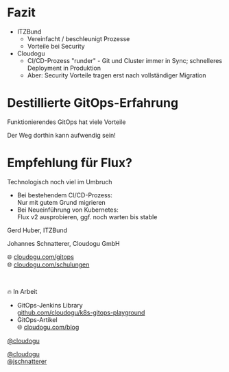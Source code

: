 # Fazit
 
* ITZBund
  * Vereinfacht / beschleunigt Prozesse
  * Vorteile bei Security
* Cloudogu
  * CI/CD-Prozess "runder" - Git und Cluster immer in Sync; schnelleres Deployment in Produktion  
  * Aber: Security Vorteile tragen erst nach vollständiger Migration



# Destillierte GitOps-Erfahrung

<i class="fas fa-plus"></i> Funktionierendes GitOps hat viele Vorteile

<i class="fas fa-minus"></i> Der Weg dorthin kann aufwendig sein!



# Empfehlung für Flux?

Technologisch noch viel im Umbruch

* Bei bestehendem CI/CD-Prozess:  
  Nur mit gutem Grund migrieren
* Bei Neueinführung von Kubernetes:   
  Flux v2 ausprobieren, ggf. noch warten bis stable



<!-- .slide: data-background-image="images/title.svg"-->

Gerd Huber, ITZBund

Johannes Schnatterer, Cloudogu GmbH

🌐 [cloudogu.com/gitops](https://cloudogu.com/gitops/)
<br/>
🌐 [cloudogu.com/schulungen](https://cloudogu.com/schulungen/)

<br/>

🔥 In Arbeit
* GitOps-Jenkins Library  
  <i class='fab fa-github'></i> [github.com/cloudogu/k8s-gitops-playground](https://github.com/cloudogu/k8s-gitops-playground)
* GitOps-Artikel  
  🌐 [cloudogu.com/blog](https://cloudogu.com/blog/)
<p class="state-background">
    <a href='https://twitter.com/cloudogu' class="social" target="_blank">
        <i class='fab fa-twitter'></i>
        @cloudogu
    </a>
</p>
<p class="printOnly">
    <a href='https://twitter.com/cloudogu' class="social" target="_blank">
        <i class='fab fa-twitter'></i>
        @cloudogu
    </a>
    <br/>
    <a href='https://twitter.com/jschnatterer' class="social" target="_blank">
        <i class='fab fa-twitter'></i>
        @jschnatterer
    </a>
</p>
